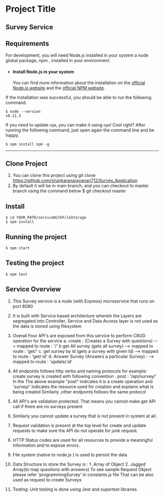 # Project Title
Survey Service
---
## Requirements

For development, you will need Node.js installed in your system a node global package, npm , installed in your environment.
- #### Install Node.js in your system
   You can find more information about the installation on the [official Node.js website](https://nodejs.org/) and the [official NPM website](https://npmjs.org/).

If the installation was successful, you should be able to run the following command.

    $ node --version
    v8.11.3

If you need to update `npm`, you can make it using `npm`! Cool right? After running the following command, just open again the command line and be happy.

    $ npm install npm -g
---

## Clone Project
   1. You can clone this project using git clone https://github.com/shankaranarayanan712/Survey_Application
   2. By default it will be in main branch, and you can checkout to master branch using the command below
      $ git checkout master

## Install
    $ cd YOUR_PATH/serviceWithFileStorage
    $ npm install
## Running the project

    $ npm start

## Testing the project

    $ npm test

## Service Overview

1. This Survey service is a node (with Express) microservice that runs on port 8080

2. It is built with Service based architecture wherein the Layers are segregated into Controller, Service and
   Data Access layer is not used as the data is stored using filesystem

3. Overall Four API's are exposed from this service to perform CRUD operation for the service
   a. create : (Creates a Survey with questions) --> mapped to route : '/'
   b  get All survey  (gets all survey) --> mapped to route : 'get/'
   c. get survey by id  (gets a survey with given Id) --> mapped to route : 'get/:id'
   d. Answer Survey (Answers a particular Survey) :  --> mapped to route : 'update/:id'
 
4. All endpoints follows http verbs and naming protocols
   for example: create survey is created with following convention : post : '/api/survey/'
   In the The above example "post" indicates it is a create operation and 'survey/' indicates the resource used for creation and explains what is being created
   Similarly ,other endpoints follows the same protocol

5. All API's are validation protected. That means you cannot make get API call if there are no surveys present

6. Similarly you cannot update a survey that is not present in system at all.

7. Request validation is present at the top level for create and update requests to make sure the API do not operate 
   for junk request. 

8. HTTP Status codes are used for all resources to provide a meaningful information and to expose errors.

9. File system (native to node.js ) is used to persist the data 

10. Data Structure to store the Survey is : 1. Array of Object 2. Jagged  Array(to map questions with answers)
    To see sample Request Object please refer 'programmingSurvey' in constants.js file
    That can be also used as request to create Surveys

11. Testing: Unit testing is done using Jest and supertest  libraries



    
